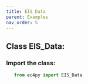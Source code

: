 ```yaml
---
title: EIS_Data
parent: Examples
nav_order: 5
---
```

 
## Class EIS_Data:
### Import the class:

```python
   from ec4py import EIS_Data
```
